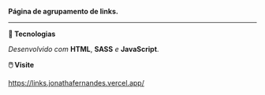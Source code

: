 **Página de agrupamento de links.**
<br>

---

**🚀 Tecnologias**

_Desenvolvido com_ **HTML**, **SASS** _e_ **JavaScript**.
<br>

**🖱️ Visite**

https://links.jonathafernandes.vercel.app/
